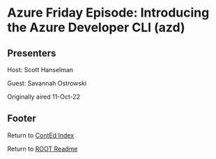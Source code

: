 # Azure Friday Episode: Introducing the Azure Developer CLI (azd)

## Presenters

Host: Scott Hanselman

Guest: Savannah Ostrowski

Originally aired 11-Oct-22

## 


## Footer

Return to [ContEd Index](./conted-index.html)

Return to [ROOT Readme](../README.html)
